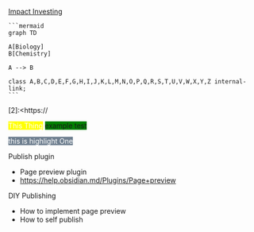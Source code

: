 
[Impact Investing][1]

````
```mermaid
graph TD

A[Biology]
B[Chemistry]

A --> B

class A,B,C,D,E,F,G,H,I,J,K,L,M,N,O,P,Q,R,S,T,U,V,W,X,Y,Z internal-link;
```
````

[1]: <https://en.wikipedia.org/wiki/Hobbit#Lifestyle> 
'Hobbits are dumb
lifestyles 
Fancy 
People'


[2]:<https://



<mark style="color: white">This Thing</mark>
<marker style="background-color: green">example test</maker>

<mark style="color: white"><marker style="background-color:slategray">this is highlight One</marker></mark>

Publish plugin 
*    Page preview plugin
*    https://help.obsidian.md/Plugins/Page+preview

DIY Publishing 
* How to implement page preview
* How to self publish 